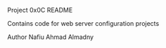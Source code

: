 Project 0x0C README

Contains code for web server configuration projects

Author
Nafiu Ahmad Almadny
